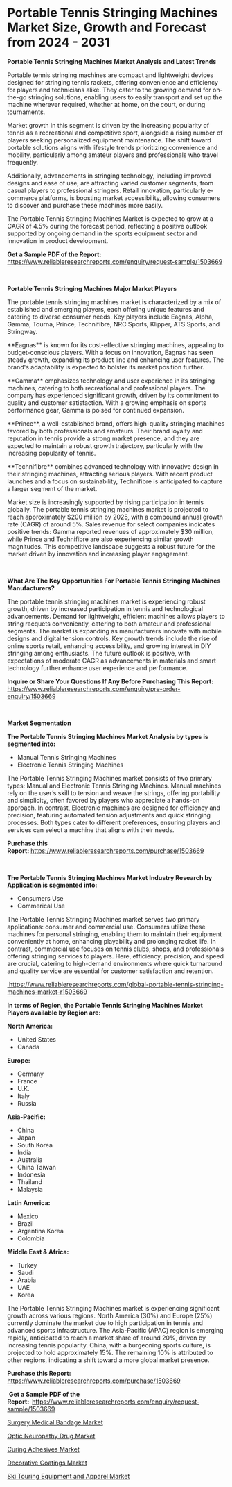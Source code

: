 <p><h1>Portable Tennis Stringing Machines Market Size, Growth and Forecast from 2024 - 2031</h1></p><p><strong>Portable Tennis Stringing Machines Market Analysis and Latest Trends</strong></p>
<p><p>Portable tennis stringing machines are compact and lightweight devices designed for stringing tennis rackets, offering convenience and efficiency for players and technicians alike. They cater to the growing demand for on-the-go stringing solutions, enabling users to easily transport and set up the machine wherever required, whether at home, on the court, or during tournaments.</p><p>Market growth in this segment is driven by the increasing popularity of tennis as a recreational and competitive sport, alongside a rising number of players seeking personalized equipment maintenance. The shift toward portable solutions aligns with lifestyle trends prioritizing convenience and mobility, particularly among amateur players and professionals who travel frequently. </p><p>Additionally, advancements in stringing technology, including improved designs and ease of use, are attracting varied customer segments, from casual players to professional stringers. Retail innovation, particularly e-commerce platforms, is boosting market accessibility, allowing consumers to discover and purchase these machines more easily. </p><p>The Portable Tennis Stringing Machines Market is expected to grow at a CAGR of 4.5% during the forecast period, reflecting a positive outlook supported by ongoing demand in the sports equipment sector and innovation in product development.</p></p>
<p><strong>Get a Sample PDF of the Report:&nbsp;</strong> <a href="https://www.reliableresearchreports.com/enquiry/request-sample/1503669?utm_campaign=8&utm_medium=2&utm_source=Github&utm_content=ia&utm_term=27092024&utm_id=portable-tennis-stringing-machines">https://www.reliableresearchreports.com/enquiry/request-sample/1503669</a></p>
<p>&nbsp;</p>
<p><strong>Portable Tennis Stringing Machines Major Market Players</strong></p>
<p><p>The portable tennis stringing machines market is characterized by a mix of established and emerging players, each offering unique features and catering to diverse consumer needs. Key players include Eagnas, Alpha, Gamma, Tourna, Prince, Technifibre, NRC Sports, Klipper, ATS Sports, and Stringway.</p><p>**Eagnas** is known for its cost-effective stringing machines, appealing to budget-conscious players. With a focus on innovation, Eagnas has seen steady growth, expanding its product line and enhancing user features. The brand's adaptability is expected to bolster its market position further.</p><p>**Gamma** emphasizes technology and user experience in its stringing machines, catering to both recreational and professional players. The company has experienced significant growth, driven by its commitment to quality and customer satisfaction. With a growing emphasis on sports performance gear, Gamma is poised for continued expansion.</p><p>**Prince**, a well-established brand, offers high-quality stringing machines favored by both professionals and amateurs. Their brand loyalty and reputation in tennis provide a strong market presence, and they are expected to maintain a robust growth trajectory, particularly with the increasing popularity of tennis.</p><p>**Technifibre** combines advanced technology with innovative design in their stringing machines, attracting serious players. With recent product launches and a focus on sustainability, Technifibre is anticipated to capture a larger segment of the market.</p><p>Market size is increasingly supported by rising participation in tennis globally. The portable tennis stringing machines market is projected to reach approximately $200 million by 2025, with a compound annual growth rate (CAGR) of around 5%. Sales revenue for select companies indicates positive trends: Gamma reported revenues of approximately $30 million, while Prince and Technifibre are also experiencing similar growth magnitudes. This competitive landscape suggests a robust future for the market driven by innovation and increasing player engagement.</p></p>
<p>&nbsp;</p>
<p><strong>What Are The Key Opportunities For Portable Tennis Stringing Machines Manufacturers?</strong></p>
<p><p>The portable tennis stringing machines market is experiencing robust growth, driven by increased participation in tennis and technological advancements. Demand for lightweight, efficient machines allows players to string racquets conveniently, catering to both amateur and professional segments. The market is expanding as manufacturers innovate with mobile designs and digital tension controls. Key growth trends include the rise of online sports retail, enhancing accessibility, and growing interest in DIY stringing among enthusiasts. The future outlook is positive, with expectations of moderate CAGR as advancements in materials and smart technology further enhance user experience and performance.</p></p>
<p><strong>Inquire or Share Your Questions If Any Before Purchasing This Report:</strong> <a href="https://www.reliableresearchreports.com/enquiry/pre-order-enquiry/1503669?utm_campaign=8&utm_medium=2&utm_source=Github&utm_content=ia&utm_term=27092024&utm_id=portable-tennis-stringing-machines">https://www.reliableresearchreports.com/enquiry/pre-order-enquiry/1503669</a></p>
<p>&nbsp;</p>
<p><strong>Market Segmentation</strong></p>
<p><strong>The Portable Tennis Stringing Machines Market Analysis by types is segmented into:</strong></p>
<p><ul><li>Manual Tennis Stringing Machines</li><li>Electronic Tennis Stringing Machines</li></ul></p>
<p><p>The Portable Tennis Stringing Machines market consists of two primary types: Manual and Electronic Tennis Stringing Machines. Manual machines rely on the user’s skill to tension and weave the strings, offering portability and simplicity, often favored by players who appreciate a hands-on approach. In contrast, Electronic machines are designed for efficiency and precision, featuring automated tension adjustments and quick stringing processes. Both types cater to different preferences, ensuring players and services can select a machine that aligns with their needs.</p></p>
<p><strong>Purchase this Report:&nbsp;</strong><a href="https://www.reliableresearchreports.com/purchase/1503669?utm_campaign=8&utm_medium=2&utm_source=Github&utm_content=ia&utm_term=27092024&utm_id=portable-tennis-stringing-machines">https://www.reliableresearchreports.com/purchase/1503669</a></p>
<p>&nbsp;</p>
<p><strong>The Portable Tennis Stringing Machines Market Industry Research by Application is segmented into:</strong></p>
<p><ul><li>Consumers Use</li><li>Commerical Use</li></ul></p>
<p><p>The Portable Tennis Stringing Machines market serves two primary applications: consumer and commercial use. Consumers utilize these machines for personal stringing, enabling them to maintain their equipment conveniently at home, enhancing playability and prolonging racket life. In contrast, commercial use focuses on tennis clubs, shops, and professionals offering stringing services to players. Here, efficiency, precision, and speed are crucial, catering to high-demand environments where quick turnaround and quality service are essential for customer satisfaction and retention.</p></p>
<p><a href="https://www.reliableresearchreports.com/global-portable-tennis-stringing-machines-market-r1503669?utm_campaign=8&utm_medium=2&utm_source=Github&utm_content=ia&utm_term=27092024&utm_id=portable-tennis-stringing-machines">&nbsp;https://www.reliableresearchreports.com/global-portable-tennis-stringing-machines-market-r1503669</a></p>
<p><strong>In terms of Region, the Portable Tennis Stringing Machines Market Players available by Region are:</strong></p>
<p>
    <p> <strong> North America: </strong>
        <ul>
            <li>United States</li>
            <li>Canada</li>
        </ul>
        </p> 
    <p> <strong> Europe: </strong>
        <ul>
            <li>Germany</li>
            <li>France</li>
            <li>U.K.</li>
            <li>Italy</li>
            <li>Russia</li>
        </ul>
        </p> 
    <p> <strong> Asia-Pacific: </strong>
        <ul>
            <li>China</li>
            <li>Japan</li>
            <li>South Korea</li>
            <li>India</li>
            <li>Australia</li>
            <li>China Taiwan</li>
            <li>Indonesia</li>
            <li>Thailand</li>
            <li>Malaysia</li>
        </ul>
        </p> 
    <p> <strong> Latin America: </strong>
        <ul>
            <li>Mexico</li>
            <li>Brazil</li>
            <li>Argentina Korea</li>
            <li>Colombia</li>
        </ul>
        </p> 
    <p> <strong> Middle East & Africa: </strong>
        <ul>
            <li>Turkey</li>
            <li>Saudi</li>
            <li>Arabia</li>
            <li>UAE</li>
            <li>Korea</li>
        </ul>
    </p>
    </p>
<p><p>The Portable Tennis Stringing Machines market is experiencing significant growth across various regions. North America (30%) and Europe (25%) currently dominate the market due to high participation in tennis and advanced sports infrastructure. The Asia-Pacific (APAC) region is emerging rapidly, anticipated to reach a market share of around 20%, driven by increasing tennis popularity. China, with a burgeoning sports culture, is projected to hold approximately 15%. The remaining 10% is attributed to other regions, indicating a shift toward a more global market presence.</p></p>
<p><strong>Purchase this Report: </strong><a href="https://www.reliableresearchreports.com/purchase/1503669?utm_campaign=8&utm_medium=2&utm_source=Github&utm_content=ia&utm_term=27092024&utm_id=portable-tennis-stringing-machines">https://www.reliableresearchreports.com/purchase/1503669</a></p>
<p>&nbsp;<strong>Get a Sample PDF of the Report:&nbsp;&nbsp;</strong><a href="https://www.reliableresearchreports.com/enquiry/request-sample/1503669?utm_campaign=8&utm_medium=2&utm_source=Github&utm_content=ia&utm_term=27092024&utm_id=portable-tennis-stringing-machines">https://www.reliableresearchreports.com/enquiry/request-sample/1503669</a></p>
<p><strong></strong></p>
<p><p><a href="https://github.com/NargisHussain432/Market-Research-Report-List-1/blob/main/surgery-medical-bandage-market.md?utm_campaign=8&utm_medium=2&utm_source=Github&utm_content=ia&utm_term=27092024&utm_id=portable-tennis-stringing-machines">Surgery Medical Bandage Market</a></p><p><a href="https://github.com/angelajermaine/Market-Research-Report-List-5/blob/main/optic-neuropathy-drug-market.md?utm_campaign=8&utm_medium=2&utm_source=Github&utm_content=ia&utm_term=27092024&utm_id=portable-tennis-stringing-machines">Optic Neuropathy Drug Market</a></p><p><a href="https://www.linkedin.com/pulse/global-curing-adhesives-market-opportunities-forecast-period-vinuc?trackingId=PlgE4g0WRF%2BAp2lI04ld1g%3D%3D&utm_campaign=8&utm_medium=2&utm_source=Github&utm_content=ia&utm_term=27092024&utm_id=portable-tennis-stringing-machines">Curing Adhesives Market</a></p><p><a href="https://www.linkedin.com/pulse/decorative-coatings-market-size-growth-trends-industry-analysis-fmrmc?trackingId=wFp1ZN6KQd%2BioeD%2B%2Ftke2Q%3D%3D&utm_campaign=8&utm_medium=2&utm_source=Github&utm_content=ia&utm_term=27092024&utm_id=portable-tennis-stringing-machines">Decorative Coatings Market</a></p><p><a href="https://issuu.com/reportprime-2/docs/ski-touring-equipment-and-apparel-m_847e856016e438?utm_campaign=8&utm_medium=2&utm_source=Github&utm_content=ia&utm_term=27092024&utm_id=portable-tennis-stringing-machines">Ski Touring Equipment and Apparel Market</a></p></p>